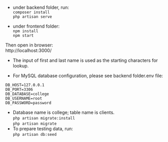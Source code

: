 * under backend folder, run:  
 `composer install`  
  `php artisan serve`  
  
* under frontend folder:  
 `npm install`  
 `npm start`  
  
Then open in browser:  
http://localhost:3000/

* The input of  first and last name is used as the starting characters for  lookup.

* For MySQL database configuration, please see backend folder.env file:
```
DB_HOST=127.0.0.1
DB_PORT=3306
DB_DATABASE=college
DB_USERNAME=root
DB_PASSWORD=password
```
* Database name is college; table name is clients.  
  `php artisan migrate:install`  
  `php artisan migrate`  
* To prepare testing data, run:  
`php artisan db:seed`  
  
